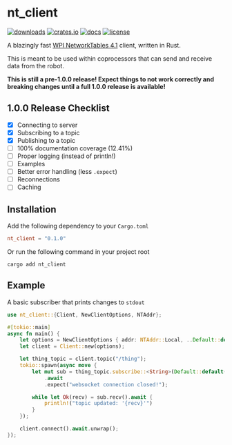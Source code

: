 # nt_client

[![downloads](https://img.shields.io/crates/v/nt_client?style=for-the-badge)](https://crates.io/crates/nt_client)
[![crates.io](https://img.shields.io/crates/d/nt_client?style=for-the-badge)](https://crates.io/crates/nt_client)
[![docs](https://img.shields.io/badge/docs-nt__client-CE412B?style=for-the-badge)](https://docs.rs/nt_client/latest/nt_client)
[![license](https://img.shields.io/crates/l/nt_client?style=for-the-badge)](https://opensource.org/license/mit)

A blazingly fast [WPI NetworkTables 4.1](https://github.com/wpilibsuite/allwpilib/blob/main/ntcore/doc/networktables4.adoc) client, written in Rust.

This is meant to be used within coprocessors that can send and receive data from the robot.

**This is still a pre-1.0.0 release! Expect things to not work correctly and breaking changes until a full 1.0.0 release is available!**

## 1.0.0 Release Checklist
- [x] Connecting to server
- [x] Subscribing to a topic
- [x] Publishing to a topic
- [ ] 100% documentation coverage (12.41%)
- [ ] Proper logging (instead of println!)
- [ ] Examples
- [ ] Better error handling (less `.expect`)
- [ ] Reconnections
- [ ] Caching

## Installation
Add the following dependency to your `Cargo.toml`
```toml
nt_client = "0.1.0"
```
Or run the following command in your project root
```
cargo add nt_client
```
## Example
A basic subscriber that prints changes to `stdout`

```rust
use nt_client::{Client, NewClientOptions, NTAddr};

#[tokio::main]
async fn main() {
    let options = NewClientOptions { addr: NTAddr::Local, ..Default::default() };
    let client = Client::new(options);

    let thing_topic = client.topic("/thing");
    tokio::spawn(async move {
        let mut sub = thing_topic.subscribe::<String>(Default::default())
            .await
            .expect("websocket connection closed!");

        while let Ok(recv) = sub.recv().await {
            println!("topic updated: '{recv}'")
        }
    });

    client.connect().await.unwrap();
});
```


